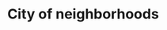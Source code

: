 ---
pid: CH854
title: City of neighborhoods
location_transcription: Dilworth, Art Museum
zipcode: '19103'
outside_phl: 
neighborhood: Rittenhouse Square,Avenue of The Arts,Logan Square,Fitler Square
age: '26'
age_range: 20-29
instagram: 
image_file_name: CH_854.jpg
proposal_transcription: Small pieces of that are inspired by all the different, wonderful
  neighborhoods of the city. Possibly submitted by people from these areas. The idea
  would be that these smaller pieces would put together a larger overall monument.
topic: Neighborhoods,Philadelphia
topic_summary: 0, 0
type: Other No Form
keywords_other: neighborhoods
credit: 
image_labels: 
twitter: 
facebook: 
permalink: "/monuments/ch854/"
layout: item-page
---